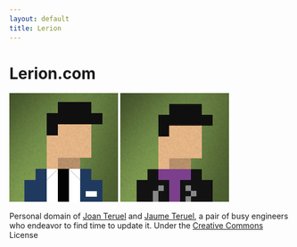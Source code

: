 ```yaml
---
layout: default
title: Lerion
---
```

# Lerion.com

[![Jaume Teruel][1]][4] [![Joan Teruel][2]][3]

Personal domain of [Joan Teruel][3] and [Jaume Teruel][4], a pair of busy engineers who endeavor to find time to update it. Under the [Creative Commons][5] License 

   [1]: /images/jaumeteruel_square.png
   [2]: /images/joanteruel_square.png
   [3]: http://www.joanteruel.com
   [4]: http://www.jaumeteruel.com
   [5]: https://creativecommons.org/licenses/by-nc-sa/3.0/
